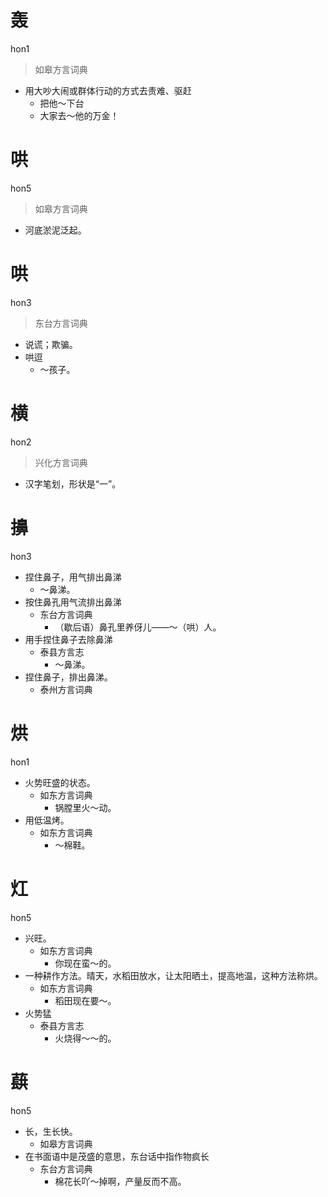 







# 轰
hon1
> 如皋方言词典
- 用大吵大闹或群体行动的方式去责难、驱赶
  - 把他～下台
  - 大家去～他的万金！

# 哄
hon5
> 如皋方言词典
- 河底淤泥泛起。



# 哄
hon3
> 东台方言词典
- 说谎；欺骗。
- 哄逗
  - ～孩子。





# 横
hon2
> 兴化方言词典
- 汉字笔划，形状是“一”。








# 擤
hon3
+ 捏住鼻子，用气排出鼻涕
    - ～鼻涕。
+ 按住鼻孔用气流排出鼻涕
  * 东台方言词典
    - （歇后语）鼻孔里养伢儿——～（哄）人。
+ 用手捏住鼻子去除鼻涕
  * 泰县方言志
    - ～鼻涕。
+ 捏住鼻子，排出鼻涕。
  * 泰州方言词典

# 烘
hon1
+ 火势旺盛的状态。
  * 如东方言词典
    - 锅膛里火～动。
+ 用低温烤。
  * 如东方言词典
    - ～棉鞋。

# 灴
hon5
+ 兴旺。
  * 如东方言词典
    - 你现在蛮～的。
+ 一种耕作方法。晴天，水稻田放水，让太阳晒土，提高地温，这种方法称烘。
  * 如东方言词典
    - 稻田现在要～。
+ 火势猛
  * 泰县方言志
    - 火烧得～～的。

# 蕻
hon5
+ 长，生长快。
  * 如皋方言词典
+ 在书面语中是茂盛的意思，东台话中指作物疯长
  * 东台方言词典
    - 棉花长吖～掉啊，产量反而不高。
